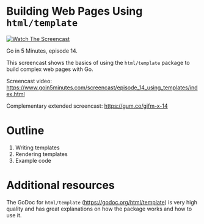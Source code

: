 # Building Web Pages Using `html/template`

[![Watch The Screencast](https://www.goin5minutes.com/img/watch-screencast.svg)](https://www.goin5minutes.com/screencast/episode_14_using_templates/index.html)

Go in 5 Minutes, episode 14.

This screencast shows the basics of using the `html/template` package to build complex web pages with Go.

Screencast video:
https://www.goin5minutes.com/screencast/episode_14_using_templates/index.html

Complementary extended screencast:
https://gum.co/gifm-x-14

# Outline

1. Writing templates
2. Rendering templates
3. Example code

# Additional resources

The GoDoc for `html/template` (https://godoc.org/html/template) is very high quality and has great explanations on how the package works and how to use it.

